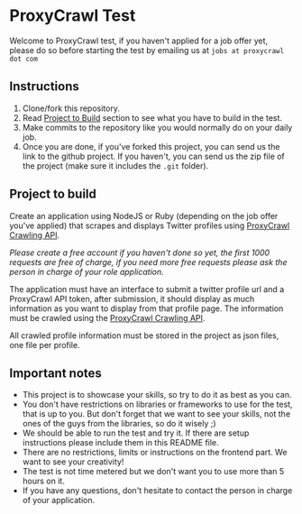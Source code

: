 # ProxyCrawl Test

Welcome to ProxyCrawl test, if you haven't applied for a job offer yet, please do so before starting the test by emailing us at `jobs at proxycrawl dot com`

## Instructions

1. Clone/fork this repository.
1. Read [Project to Build](#project-to-build) section to see what you have to build in the test.
1. Make commits to the repository like you would normally do on your daily job.
1. Once you are done, if you've forked this project, you can send us the link to the github project. If you haven't, you can send us the zip file of the project (make sure it includes the `.git` folder).

## Project to build

Create an application using NodeJS or Ruby (depending on the job offer you've applied) that scrapes and displays Twitter profiles using [ProxyCrawl Crawling API](https://proxycrawl.com/dashboard/docs).

*Please create a free account if you haven't done so yet, the first 1000 requests are free of charge, if you need more free requests please ask the person in charge of your role application.*

The application must have an interface to submit a twitter profile url and a ProxyCrawl API token, after submission, it should display as much information as you want to display from that profile page. The information must be crawled using the [ProxyCrawl Crawling API](https://proxycrawl.com/dashboard/docs).

All crawled profile information must be stored in the project as json files, one file per profile.

## Important notes

- This project is to showcase your skills, so try to do it as best as you can.
- You don't have restrictions on libraries or frameworks to use for the test, that is up to you. But don't forget that we want to see your skills, not the ones of the guys from the libraries, so do it wisely ;)
- We should be able to run the test and try it. If there are setup instructions please include them in this README file.
- There are no restrictions, limits or instructions on the frontend part. We want to see your creativity!
- The test is not time metered but we don't want you to use more than 5 hours on it.
- If you have any questions, don't hesitate to contact the person in charge of your application.
